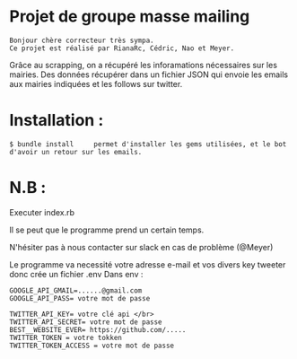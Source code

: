 # Projet de groupe masse mailing


   	Bonjour chère correcteur très sympa.
    Ce projet est réalisé par RianaRc, Cédric, Nao et Meyer. 
    
   Grâce au scrapping, on a récupéré les inforamations nécessaires sur les mairies. Des données récupérer dans un fichier JSON qui envoie les emails aux mairies indiquées et les follows sur twitter.


# Installation :

    $ bundle install     permet d'installer les gems utilisées, et le bot d'avoir un retour sur les emails.
    
# N.B :
   Executer index.rb
   
   Il se peut que le programme prend un certain temps.
   
   N'hésiter pas à nous contacter sur slack en cas de problème (@Meyer)
   
   Le programme va necessité votre adresse e-mail et vos divers key tweeter donc crée un fichier .env
   Dans env :
   
  	GOOGLE_API_GMAIL=......@gmail.com 
  	GOOGLE_API_PASS= votre mot de passe

	TWITTER_API_KEY= votre clé api </br>
  	TWITTER_API_SECRET= votre mot de passe
  	BEST__WEBSITE_EVER= https://github.com/.....
  	TWITTER_TOKEN = votre tokken
  	TWITTER_TOKEN_ACCESS = votre mot de passe
	

    
